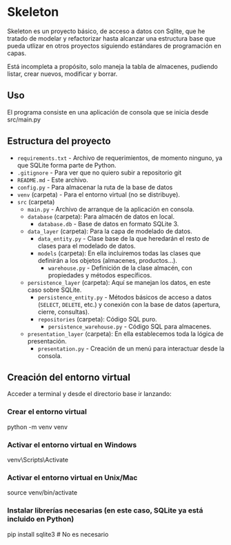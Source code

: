 # Skeleton

Skeleton es un proyecto básico, de acceso a datos con Sqlite, que he tratado de modelar y refactorizar hasta alcanzar una estructura base que pueda utlizar en otros proyectos siguiendo estándares de programación en capas.

Está incompleta a propósito, solo maneja la tabla de almacenes, pudiendo listar, crear nuevos, modificar y borrar. 

## Uso

El programa consiste en una aplicación de consola que se inicia desde src/main.py

## Estructura del proyecto

- `requirements.txt` - Archivo de requerimientos, de momento ninguno, ya que SQLite forma parte de Python.
- `.gitignore` - Para ver que no quiero subir a repositorio git
- `README.md` - Este archivo.
- `config.py` - Para almacenar la ruta de la base de datos
- `venv` (carpeta) - Para el entorno virtual (no se distribuye).
- `src` (carpeta)
  - `main.py` - Archivo de arranque de la aplicación en consola.
  - `database` (carpeta): Para almacén de datos en local.
    - `database.db` - Base de datos en formato SQLite 3.
  - `data_layer` (carpeta): Para la capa de modelado de datos.
    - `data_entity.py` - Clase base de la que heredarán el resto de clases para el modelado de datos.
    - `models` (carpeta): En ella incluiremos todas las clases que definirán a los objetos (almacenes, productos...).
      - `warehouse.py` - Definición de la clase almacén, con propiedades y métodos específicos.
  - `persistence_layer` (carpeta): Aquí se manejan los datos, en este caso sobre SQLite.
    - `persistence_entity.py` - Métodos básicos de acceso a datos (`SELECT`, `DELETE`, etc.) y conexión con la base de datos (apertura, cierre, consultas).
    - `repositories` (carpeta): Código SQL puro.
      - `persistence_warehouse.py` - Código SQL para almacenes.
  - `presentation_layer` (carpeta): En ella establecemos toda la lógica de presentación.
    - `presentation.py` - Creación de un menú para interactuar desde la consola.

## Creación del entorno virtual

Acceder a terminal y desde el directorio base ir lanzando:

### Crear el entorno virtual
python -m venv venv

### Activar el entorno virtual en Windows
venv\Scripts\Activate

### Activar el entorno virtual en Unix/Mac
source venv/bin/activate

### Instalar librerías necesarias (en este caso, SQLite ya está incluido en Python)
pip install sqlite3  # No es necesario

